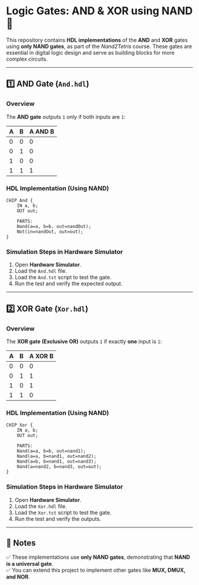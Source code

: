# **Logic Gates: AND & XOR using NAND** 🚀  

This repository contains **HDL implementations** of the **AND** and **XOR** gates using **only NAND gates**, as part of the *Nand2Tetris* course. These gates are essential in digital logic design and serve as building blocks for more complex circuits.  

---

## **1️⃣ AND Gate (`And.hdl`)**  
### **Overview**  
The **AND gate** outputs `1` only if both inputs are `1`:  

| A | B | A AND B |
|---|---|---------|
| 0 | 0 | 0       |
| 0 | 1 | 0       |
| 1 | 0 | 0       |
| 1 | 1 | 1       |

### **HDL Implementation (Using NAND)**  
```hdl
CHIP And {
    IN a, b;
    OUT out;

    PARTS:
    Nand(a=a, b=b, out=nandOut);
    Not(in=nandOut, out=out);
}
```
### **Simulation Steps in Hardware Simulator**  
1. Open **Hardware Simulator**.  
2. Load the `And.hdl` file.  
3. Load the `And.tst` script to test the gate.  
4. Run the test and verify the expected output.  

---

## **2️⃣ XOR Gate (`Xor.hdl`)**  
### **Overview**  
The **XOR gate (Exclusive OR)** outputs `1` if exactly **one** input is `1`:  

| A | B | A XOR B |
|---|---|--------|
| 0 | 0 | 0      |
| 0 | 1 | 1      |
| 1 | 0 | 1      |
| 1 | 1 | 0      |

### **HDL Implementation (Using NAND)**  
```hdl
CHIP Xor {
    IN a, b;
    OUT out;

    PARTS:
    Nand(a=a, b=b, out=nand1);
    Nand(a=a, b=nand1, out=nand2);
    Nand(a=b, b=nand1, out=nand3);
    Nand(a=nand2, b=nand3, out=out);
}
```
### **Simulation Steps in Hardware Simulator**  
1. Open **Hardware Simulator**.  
2. Load the `Xor.hdl` file.  
3. Load the `Xor.tst` script to test the gate.  
4. Run the test and verify the outputs.  

---

## **📜 Notes**  
✅ These implementations use **only NAND gates**, demonstrating that **NAND is a universal gate**.  
✅ You can extend this project to implement other gates like **MUX, DMUX, and NOR**.  

